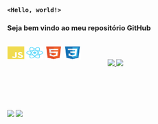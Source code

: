 ### <code>&lt;Hello, world!&gt;</code>
### Seja bem vindo ao meu repositório GitHub

 <div style="display: inline_block"><br>
  <img align="center" alt="Dedé-Js" height="30" width="40" src="https://raw.githubusercontent.com/devicons/devicon/master/icons/javascript/javascript-plain.svg">
  <img align="center" alt="Dedé-React" height="30" width="40" src="https://raw.githubusercontent.com/devicons/devicon/master/icons/react/react-original.svg">
  <img align="center" alt="Dedé-HTML" height="30" width="40" src="https://raw.githubusercontent.com/devicons/devicon/master/icons/html5/html5-original.svg">
  <img align="center" alt="Dedé-CSS" height="30" width="40" src="https://raw.githubusercontent.com/devicons/devicon/master/icons/css3/css3-original.svg">
</div>

<div align="center">
  <a target="_blank"href="https://github.com/andremoraes98">
  <img height="180em" src="https://github-readme-stats.vercel.app/api?username=andremoraes98&show_icons=true&theme=github_dark&include_all_commits=true&count_private=true&locale=pt-br"/>
  <img height="180em" src="https://github-readme-stats.vercel.app/api/top-langs/?username=andremoraes98&layout=compact&langs_count=7&theme=github_dark&locale=pt-br"/>
</div>

<div style = "margin-top: 100px"> 
  <a href = "mailto:andre.moraes.98@gmail.com"><img src="https://img.shields.io/badge/Gmail-D14836?style=for-the-badge&logo=gmail&logoColor=white" target="_blank"></a>
  <a href="https://www.linkedin.com/in/moraesandre/" target="_blank"><img src="https://img.shields.io/badge/-LinkedIn-%230077B5?style=for-the-badge&logo=linkedin&logoColor=white" target="_blank"></a> 
</div>
